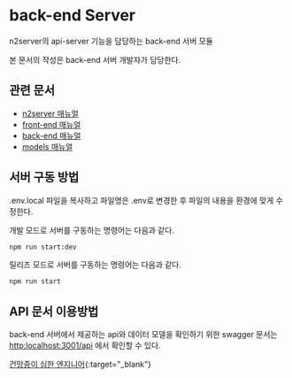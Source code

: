 # back-end Server
n2server의 api-server 기능을 담당하는 back-end 서버 모듈

본 문서의 작성은 back-end 서버 개발자가 담당한다.

## 관련 문서
* [n2server 매뉴얼](https://github.com/ByunMooYoung/n2server)
* [front-end 매뉴얼](https://github.com/ByunMooYoung/n2server/tree/main/front-end)
* [back-end 매뉴얼](https://github.com/ByunMooYoung/n2server/tree/main/back-end)
* [models 매뉴얼](https://github.com/ByunMooYoung/n2server/tree/main/models)

## 서버 구동 방법
.env.local 파일을 복사하고 파일명은 .env로 변경한 후 파일의 내용을 환경에 맞게 수정한다. 

개발 모드로 서버를 구동하는 명령어는 다음과 같다.
```bash
npm run start:dev
```

릴리즈 모드로 서버를 구동하는 명령어는 다음과 같다.
```bash
npm run start
```

## API 문서 이용방법
back-end 서버에서 제공하는 api와 데이터 모델을 확인하기 위한 swagger 문서는 <a href="http:localhost:3001/api" target="_blank">http:localhost:3001/api</a> 에서 확인할 수 있다.

[건망증이 심한 엔지니어](https://techstock.biz){:target="_blank"}